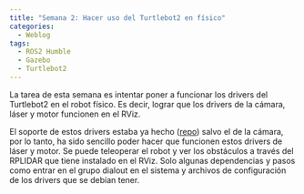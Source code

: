 ```yaml
---
title: "Semana 2: Hacer uso del Turtlebot2 en físico"
categories:
  - Weblog
tags:
  - ROS2 Humble
  - Gazebo
  - Turtlebot2
---
```


La tarea de esta semana es intentar poner a funcionar los drivers del Turtlebot2 en el robot físico. Es decir, lograr que los drivers de la cámara, láser y motor funcionen en el RViz.

El soporte de estos drivers estaba ya hecho ([repo](https://github.com/IntelligentRoboticsLabs/Robots/tree/humble/kobuki)) salvo el de la cámara, por lo tanto, ha sido sencillo poder hacer que funcionen estos drivers de láser y motor.
Se puede teleoperar el robot y ver los obstáculos a través del RPLIDAR que tiene instalado en el RViz.
Solo algunas dependencias y pasos como entrar en el grupo dialout en el sistema y archivos de configuración de los drivers que se debían tener.
